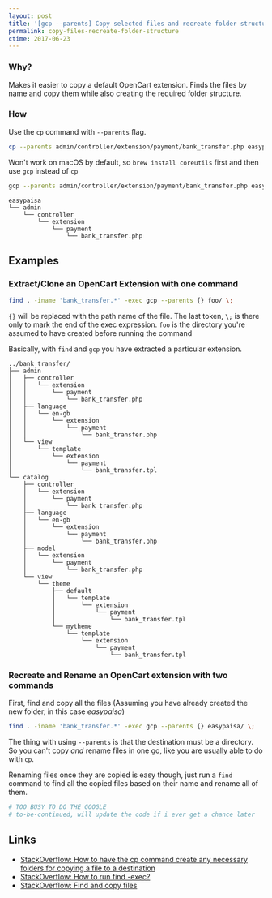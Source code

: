 ```yaml
---
layout: post
title: '[gcp --parents] Copy selected files and recreate folder structure'
permalink: copy-files-recreate-folder-structure
ctime: 2017-06-23
---
```


### Why? 
Makes it easier to copy a default OpenCart extension. Finds the files by name and copy them while also creating the required folder structure.

### How
Use the `cp` command with `--parents` flag. 

```bash
cp --parents admin/controller/extension/payment/bank_transfer.php easypaisa/
```

Won't work on macOS by default, so `brew install coreutils` first and then use `gcp` instead of `cp`

```bash
gcp --parents admin/controller/extension/payment/bank_transfer.php easypaisa/
```

```
easypaisa
└── admin
    └── controller
        └── extension
            └── payment
                └── bank_transfer.php
```

Examples
---

### Extract/Clone an OpenCart Extension with one command

```bash
find . -iname 'bank_transfer.*' -exec gcp --parents {} foo/ \;
```

`{}` will be replaced with the path name of the file. The last token, `\;` is there only to mark the end of the exec expression. `foo` is the directory you're assumed to have created before running the command

Basically, with `find` and `gcp` you have extracted a particular extension.

```
../bank_transfer/
├── admin
│   ├── controller
│   │   └── extension
│   │       └── payment
│   │           └── bank_transfer.php
│   ├── language
│   │   └── en-gb
│   │       └── extension
│   │           └── payment
│   │               └── bank_transfer.php
│   └── view
│       └── template
│           └── extension
│               └── payment
│                   └── bank_transfer.tpl
└── catalog
    ├── controller
    │   └── extension
    │       └── payment
    │           └── bank_transfer.php
    ├── language
    │   └── en-gb
    │       └── extension
    │           └── payment
    │               └── bank_transfer.php
    ├── model
    │   └── extension
    │       └── payment
    │           └── bank_transfer.php
    └── view
        └── theme
            ├── default
            │   └── template
            │       └── extension
            │           └── payment
            │               └── bank_transfer.tpl
            └── mytheme
                └── template
                    └── extension
                        └── payment
                            └── bank_transfer.tpl
```

### Recreate and Rename an OpenCart extension with two commands
First, find and copy all the files (Assuming you have already created the new folder, in this case _easypaisa_)

```bash
find . -iname 'bank_transfer.*' -exec gcp --parents {} easypaisa/ \;
```

The thing with using `--parents` is that the destination must be a directory. So you can't copy _and_ rename files in one go, like you are usually able to do with `cp`.

Renaming files once they are copied is easy though, just run a `find` command to find all the copied files based on their name and rename all of them.

```bash
# TOO BUSY TO DO THE GOOGLE
# to-be-continued, will update the code if i ever get a chance later
```

Links
---
- [StackOverflow: How to have the cp command create any necessary folders for copying a file to a destination](https://stackoverflow.com/questions/947954/how-to-have-the-cp-command-create-any-necessary-folders-for-copying-a-file-to-a)
- [StackOverflow: How to run find -exec?](https://unix.stackexchange.com/questions/12902/how-to-run-find-exec)
- [StackOverflow: Find and copy files](https://stackoverflow.com/questions/5241625/find-and-copy-files)
